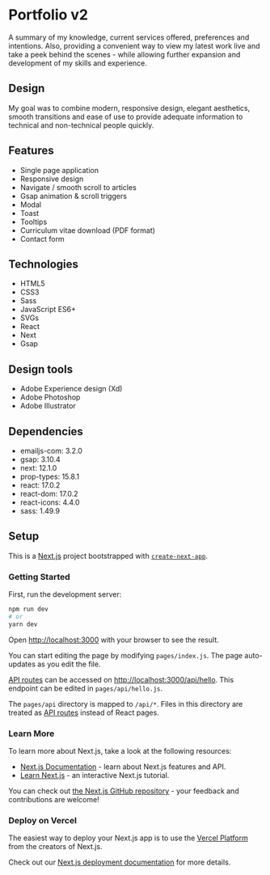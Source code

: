 # Portfolio v2

A summary of my knowledge, current services offered, preferences and intentions. Also, providing a convenient way to view my latest work live and take a peek behind the scenes - while allowing further expansion and development of my skills and experience.

## Design

My goal was to combine modern, responsive design, elegant aesthetics, smooth transitions and ease of use to provide adequate information to technical and non-technical people quickly.

## Features

- Single page application
- Responsive design
- Navigate / smooth scroll to articles
- Gsap animation & scroll triggers
- Modal
- Toast
- Tooltips
- Curriculum vitae download (PDF format)
- Contact form

## Technologies

- HTML5
- CSS3
- Sass
- JavaScript ES6+
- SVGs
- React
- Next
- Gsap

## Design tools

- Adobe Experience design (Xd)
- Adobe Photoshop
- Adobe Illustrator

## Dependencies

- emailjs-com: 3.2.0
- gsap: 3.10.4
- next: 12.1.0
- prop-types: 15.8.1
- react: 17.0.2
- react-dom: 17.0.2
- react-icons: 4.4.0
- sass: 1.49.9

## Setup

This is a [Next.js](https://nextjs.org/) project bootstrapped with [`create-next-app`](https://github.com/vercel/next.js/tree/canary/packages/create-next-app).

### Getting Started

First, run the development server:

```bash
npm run dev
# or
yarn dev
```

Open [http://localhost:3000](http://localhost:3000) with your browser to see the result.

You can start editing the page by modifying `pages/index.js`. The page auto-updates as you edit the file.

[API routes](https://nextjs.org/docs/api-routes/introduction) can be accessed on [http://localhost:3000/api/hello](http://localhost:3000/api/hello). This endpoint can be edited in `pages/api/hello.js`.

The `pages/api` directory is mapped to `/api/*`. Files in this directory are treated as [API routes](https://nextjs.org/docs/api-routes/introduction) instead of React pages.

### Learn More

To learn more about Next.js, take a look at the following resources:

- [Next.js Documentation](https://nextjs.org/docs) - learn about Next.js features and API.
- [Learn Next.js](https://nextjs.org/learn) - an interactive Next.js tutorial.

You can check out [the Next.js GitHub repository](https://github.com/vercel/next.js/) - your feedback and contributions are welcome!

### Deploy on Vercel

The easiest way to deploy your Next.js app is to use the [Vercel Platform](https://vercel.com/new?utm_medium=default-template&filter=next.js&utm_source=create-next-app&utm_campaign=create-next-app-readme) from the creators of Next.js.

Check out our [Next.js deployment documentation](https://nextjs.org/docs/deployment) for more details.

